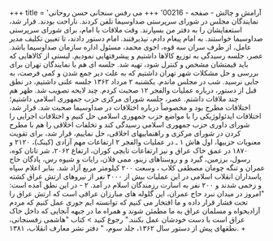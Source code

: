 +++
title = 'آرامش و چالش - صفحه - 00216'
+++
می رفس سنجانی حسن روحانی نمایندگان مجلس در شورای سرپرستی صداوسیما تلفن کردند. ناراحت بودند. قرار شد، استعفایشان را به دفتر من بسپارند. وقت ملاقات با امام، برای شورای سرپرستی صداوسیما خواستند. به امام پیغام دادم، نپذیرفتند. امام دستور دادند، تا تعیین تکلیف مدیر عامل، از طرف سران سه قوه، اخوی محمد، مسئول اداره سازمان صداوسیما باشد. عصر، جلسه رسیدگی به توزیع کالاها داشتیم و پیشرفتهایی نمودیم. لیستی از کالاهایی که باید قیمتشان مشخص و کنترل شود، تهیه شد. جلسه ای هم با نمایندگان تهران برای بررسی و حل مشکلات شهر تهران داشتیم که به علت دیر جمع شدن و کمی فرصت، به جایی نرسید. شب در مجلس ماندم. یکشنبه ۲ مرداد ۱۳۶۲ جلسه علنی داشتیم، در نطق قبل از دستور، درباره عملیات والفجر ۱۲ صحبت کردم. چند لایحه تصویب شد. ظهر هم چند ملاقات داشتم. عصر، جلسه شورای مرکزی حزب جمهوری اسلامی داشتیم؛ اختلافات مطرح بود و مخصوصاً درباره اختلافات در صداوسیما صحبت شد. قرار شد، اختلافات ایدئولوژیکی را با مواضع حزب جمهوری اسلامی حل کنیم و اختلافات اجرایی را شورای داوری حزب جمهوری اسلامی رسیدگی کند و تخلفات اخلاقی را هم با مطرح کردن در شورای مرکزی و راهنماییهای اخلاقی، حل نماییم، قرار شد، برای تقویت معنویات حزبیها، اول هاش ۱ ـ در عملیات والفجر ۲ ارتفاعات مهم آزادی (کینک)، ۲۱۲۰ و ۱۸۷۰ در عمق خاک عراق و نیز ارتفاعات تایچی کوران، ارتفاع ۲۰۶۲، شر تانان کوه، رسول، برزمین، گیرد و و روستاهای زینو، ممی فلان، رایات و شیوه رس، پادگان حاج عمران و تنگه چومان مصطفى كلاب ، وسعت ۲۰۰ کیلومتر مربع آزاد شد. بنابر اعلام سپاه پاسداران انقلاب اسلامی در این عملیات بیش از ۴۰۰۰ نفر از نیروهای ارتش عراق کشته و زخمی شدند و ۲۰۰ نفر به اسارت رزمندگان اسلام در آمد. ۲ - در این نطق آمده است: "امروز در میدان نبرد حاج عمران، این گلوله های مبارزان عراقی است که ارتش عراق را تحت فشار قرار داده و ما افتخار می کنیم که توانسته ایم جوری عمل کنیم که مردم آزادیخواه و مسلمان عراق به ما مطمئن شوند و همراه ما در جبهه آنجایی که داخل خاک عراق است با دست خودشان عمل بکنند." رجوع کنید > کتاب "هاشمی رفسنجانی، نطقهای پیش از دستور سال ۱۳۶۲، جلد سوم، " دفتر نشر معارف انقلاب، ۱۳۸۱. +